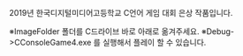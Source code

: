 2019년 한국디지털미디어고등학교 C언어 게임 대회 은상 작품입니다.

※ImageFolder 폴더를 C드라이브 바로 아래로 옮겨주세요.
※Debug->CConsoleGame4.exe 를 실행해서 플레이 할 수 있습니다.